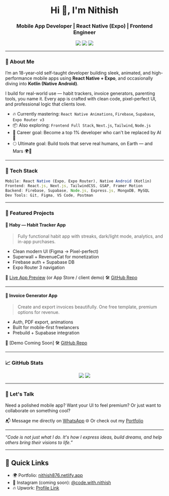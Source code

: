 <h1 align="center">Hi 👋, I'm Nithish</h1>
<h3 align="center">Mobile App Developer | React Native (Expo) | Frontend Engineer</h3>

<p align="center">
  <a href="https://www.nithish876.netlify.app" target="_blank"><img src="https://img.shields.io/badge/Portfolio-%2300C7B7.svg?style=for-the-badge&logo=firefox&logoColor=white" /></a>
  <a href="https://wa.me/919345423474" target="_blank"><img src="https://img.shields.io/badge/Chat%20on%20WhatsApp-%2300C853.svg?style=for-the-badge&logo=whatsapp&logoColor=white" /></a>
  <a href="mailto:nithish876876@gmail.com"><img src="https://img.shields.io/badge/Email-%23EA4335.svg?style=for-the-badge&logo=gmail&logoColor=white" /></a>
</p>

---

### 🚀 About Me

I’m an 18-year-old self-taught developer building sleek, animated, and high-performance mobile apps using **React Native + Expo**, and occasionally diving into **Kotlin (Native Android)**.

I build for real-world use — habit trackers, invoice generators, parenting tools, you name it. Every app is crafted with clean code, pixel-perfect UI, and professional logic that clients love.

- 🔥 Currently mastering: `React Native Animations`, `Firebase`, `Supabase`, `Expo Router v3`
- 📦 Also exploring: `Frontend Full Stack`, `Next.js`, `Tailwind`, `Node.js`
- 🎯 Career goal: Become a top 1% developer who can't be replaced by AI 🤖
- 🌕 Ultimate goal: Build tools that serve real humans, on Earth — and Mars 🌍🚀

---

### 🧠 Tech Stack

```ts
Mobile: React Native (Expo, Expo Router), Native Android (Kotlin)
Frontend: React.js, Next.js, TailwindCSS, GSAP, Framer Motion
Backend: Firebase, Supabase, Node.js, Express.js, MongoDB, MySQL
Dev Tools: Git, Figma, VS Code, Postman
````

---

### 🔨 Featured Projects

#### 📱 Haby — Habit Tracker App

> Fully functional habit app with streaks, dark/light mode, analytics, and in-app purchases.

* Clean modern UI (Figma → Pixel-perfect)
* Superwall + RevenueCat for monetization
* Firebase auth + Supabase DB
* Expo Router 3 navigation

🔗 [Live App Preview](https://haby.netlify.app) (or App Store / client demo)
🛠️ [GitHub Repo](https://github.com/nithish876/haby)

---

#### 📄 Invoice Generator App

> Create and export invoices beautifully. One free template, premium options for revenue.

* Auth, PDF export, animations
* Built for mobile-first freelancers
* Prebuild + Supabase integration

🔗 \[Demo Coming Soon]
🛠️ [GitHub Repo](https://github.com/nithish876/invoice-app)

---

### 📈 GitHub Stats

<p align="center">
  <img src="https://github-readme-stats.vercel.app/api?username=nithish876&show_icons=true&theme=radical" />
  <img src="https://github-readme-streak-stats.herokuapp.com/?user=nithish876&theme=radical" />
</p>

---

### 💬 Let's Talk

Need a polished mobile app? Want your UI to feel premium? Or just want to collaborate on something cool?

📬 Message me directly on [WhatsApp](https://wa.me/919345423474)
🌐 Or check out my [Portfolio](https://www.nithish876.netlify.app)

---

*“Code is not just what I do. It's how I express ideas, build dreams, and help others bring their visions to life.”*

---

## 🔗 Quick Links

* 🌍 Portfolio: [nithish876.netlify.app](https://nithish876.netlify.app)
* 📸 Instagram (coming soon): [@code.with.nithish](#)
* 🔥 Upwork: [Profile Link](https://www.upwork.com/freelancers/~019a296596dd84eb01)
 
 
